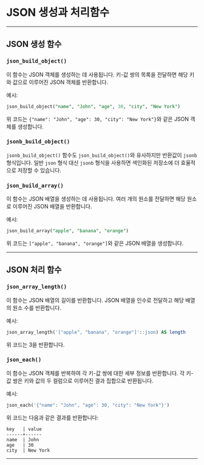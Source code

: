 # JSON 생성과 처리함수

***

## JSON 생성 함수

### `json_build_object()`

이 함수는 JSON 객체를 생성하는 데 사용됩니다. 키-값 쌍의 목록을 전달하면 해당 키와 값으로 이루어진 JSON 객체를 반환합니다.

예시:
```sql
json_build_object("name", "John", "age", 30, "city", "New York")
```
위 코드는 `{"name": "John", "age": 30, "city": "New York"}`와 같은 JSON 객체를 생성합니다.

### `jsonb_build_object()`

`jsonb_build_object()` 함수도 `json_build_object()`와 유사하지만 반환값이 `jsonb` 형식입니다. 일반 `json` 형식 대신 `jsonb` 형식을 사용하면 색인화된 저장소에 더 효율적으로 저장할 수 있습니다.

### `json_build_array()`

이 함수는 JSON 배열을 생성하는 데 사용됩니다. 여러 개의 원소를 전달하면 해당 원소로 이루어진 JSON 배열을 반환합니다.

예시:
```sql
json_build_array("apple", "banana", "orange")
```
위 코드는 `["apple", "banana", "orange"]`와 같은 JSON 배열을 생성합니다.

***

## JSON 처리 함수

### `json_array_length()`

이 함수는 JSON 배열의 길이를 반환합니다. JSON 배열을 인수로 전달하고 해당 배열의 원소 수를 반환합니다.

예시:
```sql
json_array_length('["apple", "banana", "orange"]'::json) AS length
```
위 코드는 3을 반환합니다.

### `json_each()`

이 함수는 JSON 객체를 반복하여 각 키-값 쌍에 대한 세부 정보를 반환합니다. 각 키-값 쌍은 키와 값의 두 컬럼으로 이루어진 결과 집합으로 반환됩니다.

예시:
```sql
json_each('{"name": "John", "age": 30, "city": "New York"}')
```
위 코드는 다음과 같은 결과를 반환합니다:
```
key   | value
------+------
name  | John
age   | 30
city  | New York
```

***

